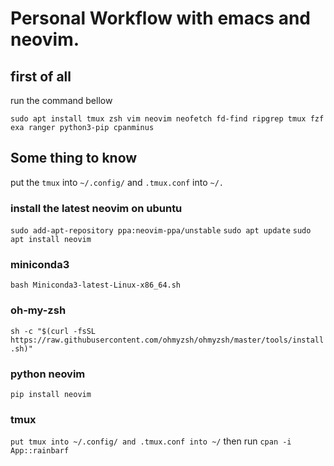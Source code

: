 # Personal Workflow with emacs and neovim.


## first of all

run the command bellow
```shell
sudo apt install tmux zsh vim neovim neofetch fd-find ripgrep tmux fzf exa ranger python3-pip cpanminus
```

## Some thing to know

put the `tmux` into `~/.config/`  and `.tmux.conf` into `~/.`

### install the latest neovim on ubuntu

`sudo add-apt-repository ppa:neovim-ppa/unstable`
`sudo apt update`
`sudo apt install neovim`

### miniconda3
`bash Miniconda3-latest-Linux-x86_64.sh`

### oh-my-zsh
`sh -c "$(curl -fsSL https://raw.githubusercontent.com/ohmyzsh/ohmyzsh/master/tools/install.sh)"`

### python neovim
`pip install neovim`

### tmux 
`put tmux into ~/.config/ and .tmux.conf into ~/`
then run 
`cpan -i App::rainbarf`
